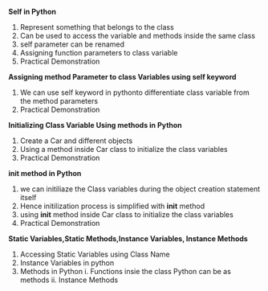 **Self in Python**
1. Represent something that belongs to the class
2. Can be used to access the variable and methods inside the same class
3. self parameter can be renamed
4. Assigning function parameters to class variable
5. Practical Demonstration


**Assigning method Parameter to class Variables using self keyword**
1. We can use self keyword in pythonto differentiate class variable from the method parameters
2. Practical Demonstration


**Initializing Class Variable Using methods in Python**
1. Create a Car and different objects
2. Using a method inside Car class to initialize the class variables
3. Practical Demonstration


**__init__ method in Python**
1. we can initiliaze the Class variables during the object creation statement itself
2. Hence initilization process is simplified with __init__ method
3. using __init__ method inside Car class to initialize the class variables
4. Practical Demonstration


**Static Variables,Static Methods,Instance Variables, Instance Methods**
1. Accessing Static Variables using Class Name
2. Instance Variables in python
3. Methods in Python
  i. Functions insie the class Python can be as methods
  ii. Instance Methods
